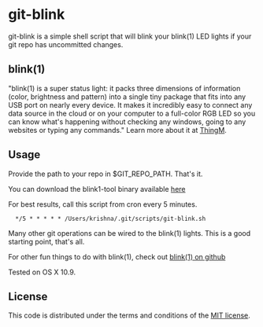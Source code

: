 # git-blink

git-blink is a simple shell script that will blink your blink(1) LED lights if your git repo has uncommitted changes. 

## blink(1)
"blink(1) is a super status light: it packs three dimensions of information (color, brightness and pattern) into a single tiny package that fits into any USB port on nearly every device. It makes it incredibly easy to connect any data source in the cloud or on your computer to a full-color RGB LED so you can know what's happening without checking any windows, going to any websites or typing any commands." Learn more about it at [ThingM](http://thingm.com).

## Usage
Provide the path to your repo in $GIT_REPO_PATH. That's it. 

You can download the blink1-tool binary available [here](https://github.com/todbot/blink1/releases) 

For best results, call this script from cron every 5 minutes. 

```
  */5 * * * * * /Users/krishna/.git/scripts/git-blink.sh
```

Many other git operations can be wired to the blink(1) lights. This is a good starting point, that's all. 

For other fun things to do with blink(1), check out [blink(1) on github](https://github.com/todbot/blink1)

Tested on OS X 10.9. 

## License

This code is distributed under the terms and conditions of the [MIT license](LICENSE).
